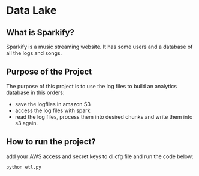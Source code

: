# Data Lake

## What is Sparkify?
Sparkify is a music streaming website. It has some users and a database of all the logs and songs.

## Purpose of the Project
The purpose of this project is to use the log files to build an analytics database in this orders:

- save the logfiles in amazon S3
- access the log files with spark
- read the log files, process them into desired chunks and write them into s3 again.

## How to run the project?

add your AWS access and secret keys to dl.cfg file and run the code below:

~~~
python etl.py
~~~